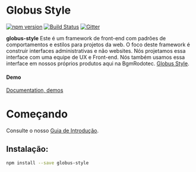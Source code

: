 # Globus Style

[![npm version](https://badge.fury.io/js/%40angular%2Fmaterial.svg)](https://www.npmjs.com/package/ngx-globus-style)
[![Build Status](https://travis-ci.org/angular/material2.svg?branch=master)](https://travis-ci.org/angular/material2)
[![Gitter](https://badges.gitter.im/angular/material2.svg)](https://gitter.im/angular/material2?utm_source=badge&utm_medium=badge&utm_campaign=pr-badge)

**globus-style** Este é um framework de front-end com padrões de comportamentos e estilos para projetos da web. O foco deste framework é construir interfaces administrativas e não websites. Nós projetamos essa interface com uma equipe de UX e Front-end. Nós também usamos essa interface em nossos próprios produtos aqui na BgmRodotec. [Globus Style](https://github.com/leandro-mancini/globus-style).

#### Demo
[Documentation, demos](http://opensource.globus7.com.br)

# Começando

Consulte o nosso [Guia de Introdução](http://opensource.globus7.com.br).

## Instalação:

```bash
npm install --save globus-style
```
